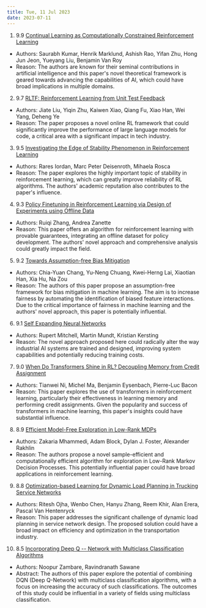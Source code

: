 ```yaml
---
title: Tue, 11 Jul 2023
date: 2023-07-11
---
```

1. 9.9 [Continual Learning as Computationally Constrained Reinforcement Learning](https://arxiv.org/abs/2307.04345)
* Authors: Saurabh Kumar, Henrik Marklund, Ashish Rao, Yifan Zhu, Hong Jun Jeon, Yueyang Liu, Benjamin Van Roy
* Reason: The authors are known for their seminal contributions in artificial intelligence and this paper's novel theoretical framework is geared towards advancing the capabilities of AI, which could have broad implications in multiple domains.

2. 9.7 [RLTF: Reinforcement Learning from Unit Test Feedback](https://arxiv.org/abs/2307.04349)
* Authors: Jiate Liu, Yiqin Zhu, Kaiwen Xiao, Qiang Fu, Xiao Han, Wei Yang, Deheng Ye
* Reason: The paper proposes a novel online RL framework that could significantly improve the performance of large language models for code, a critical area with a significant impact in tech industry.

3. 9.5 [Investigating the Edge of Stability Phenomenon in Reinforcement Learning](https://arxiv.org/abs/2307.04210)
* Authors: Rares Iordan, Marc Peter Deisenroth, Mihaela Rosca
* Reason: The paper explores the highly important topic of stability in reinforcement learning, which can greatly improve reliability of RL algorithms. The authors' academic reputation also contributes to the paper's influence.

4. 9.3 [Policy Finetuning in Reinforcement Learning via Design of Experiments using Offline Data](https://arxiv.org/abs/2307.04354)
* Authors: Ruiqi Zhang, Andrea Zanette
* Reason: This paper offers an algorithm for reinforcement learning with provable guarantees, integrating an offline dataset for policy development. The authors' novel approach and comprehensive analysis could greatly impact the field.

5. 9.2 [Towards Assumption-free Bias Mitigation](https://arxiv.org/abs/2307.04105)
* Authors: Chia-Yuan Chang, Yu-Neng Chuang, Kwei-Herng Lai, Xiaotian Han, Xia Hu, Na Zou
* Reason: The authors of this paper propose an assumption-free framework for bias mitigation in machine learning. The aim is to increase fairness by automating the identification of biased feature interactions. Due to the critical importance of fairness in machine learning and the authors' novel approach, this paper is potentially influential.

6. 9.1 [Self Expanding Neural Networks](https://arxiv.org/abs/2307.04526)
* Authors: Rupert Mitchell, Martin Mundt, Kristian Kersting
* Reason: The novel approach proposed here could radically alter the way industrial AI systems are trained and designed, improving system capabilities and potentially reducing training costs.

7. 9.0 [When Do Transformers Shine in RL? Decoupling Memory from Credit Assignment](https://arxiv.org/abs/2307.03864)
* Authors: Tianwei Ni, Michel Ma, Benjamin Eysenbach, Pierre-Luc Bacon
* Reason: This paper explores the use of transformers in reinforcement learning, particularly their effectiveness in learning memory and performing credit assignments. Given the popularity and success of transformers in machine learning, this paper's insights could have substantial influence.

8. 8.9 [Efficient Model-Free Exploration in Low-Rank MDPs](https://arxiv.org/abs/2307.03997)
* Authors: Zakaria Mhammedi, Adam Block, Dylan J. Foster, Alexander Rakhlin
* Reason: The authors propose a novel sample-efficient and computationally efficient algorithm for exploration in Low-Rank Markov Decision Processes. This potentially influential paper could have broad applications in reinforcement learning.

9. 8.8 [Optimization-based Learning for Dynamic Load Planning in Trucking Service Networks](https://arxiv.org/abs/2307.04050)
* Authors: Ritesh Ojha, Wenbo Chen, Hanyu Zhang, Reem Khir, Alan Erera, Pascal Van Hentenryck
* Reason: This paper addresses the significant challenge of dynamic load planning in service network design. The proposed solution could have a broad impact on efficiency and optimization in the transportation industry.

10. 8.5 [Incorporating Deep Q -- Network with Multiclass Classification Algorithms](https://arxiv.org/abs/2307.03908)
* Authors: Noopur Zambare, Ravindranath Sawane
* Abstract: The authors of this paper explore the potential of combining DQN (Deep Q-Network) with multiclass classification algorithms, with a focus on increasing the accuracy of such classifications. The outcomes of this study could be influential in a variety of fields using multiclass classification.

